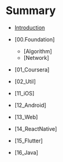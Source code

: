 # Summary

* [Introduction](README.md)

* [00.Foundation]

  * [Algorithm]
  * [Network]

* [01_Coursera]

* [02_Util]

* [11_iOS]

* [12_Android]

* [13_Web]

* [14_ReactNative]

* [15_Flutter]

* [16_Java]

  
  
  

